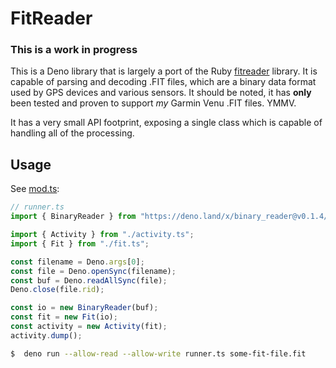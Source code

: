 # FitReader

### This is a work in progress

This is a Deno library that is largely a port of the Ruby [fitreader](https://github.com/richardbrodie/fitreader) library. It is capable of parsing and decoding .FIT files, which are a binary data format used by GPS devices and various sensors. It should be noted, it has **only** been tested and proven to support _my_ Garmin Venu .FIT files. YMMV.

It has a very small API footprint, exposing a single class which is capable of handling all of the processing.

## Usage

See [mod.ts](mod.ts):

```typescript
// runner.ts
import { BinaryReader } from "https://deno.land/x/binary_reader@v0.1.4/mod.ts";

import { Activity } from "./activity.ts";
import { Fit } from "./fit.ts";

const filename = Deno.args[0];
const file = Deno.openSync(filename);
const buf = Deno.readAllSync(file);
Deno.close(file.rid);

const io = new BinaryReader(buf);
const fit = new Fit(io);
const activity = new Activity(fit);
activity.dump();
```

```bash
$  deno run --allow-read --allow-write runner.ts some-fit-file.fit
```
